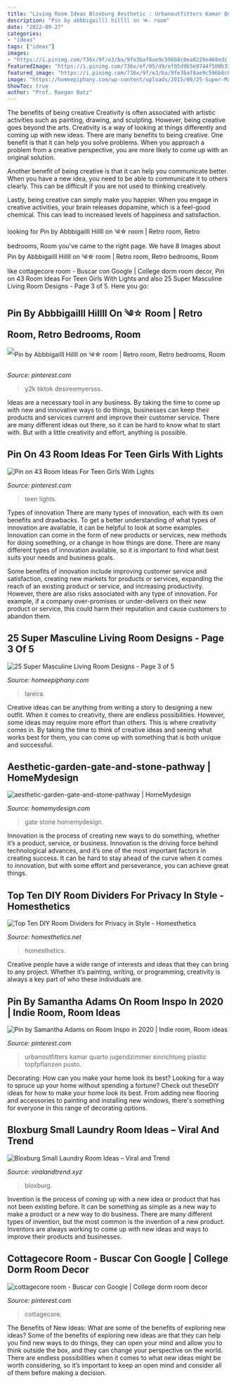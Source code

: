 ```yaml
---
title: "Living Room Ideas Bloxburg Aesthetic : Urbanoutfitters Kamar Quarto Jugendzimmer Einrichtung Plastic Topfpflanzen Pusto"
description: "Pin by abbbigailll hillll on ༄☆ room"
date: "2022-09-27"
categories:
- "ideas"
tags: ["ideas"]
images:
- "https://i.pinimg.com/736x/9f/e3/ba/9fe3baf8ae9c596b8c0ea8229e468edc.jpg"
featuredImage: "https://i.pinimg.com/736x/ef/05/d9/ef05d9b5e9744f500b3396a1a78c1dc3.jpg"
featured_image: "https://i.pinimg.com/736x/9f/e3/ba/9fe3baf8ae9c596b8c0ea8229e468edc.jpg"
image: "https://homeepiphany.com/wp-content/uploads/2015/06/25-Super-Masculine-Living-Room-Designs-10.jpg"
ShowToc: true
author: "Prof. Raegan Batz"
---
```



The benefits of being creative
Creativity is often associated with artistic activities such as painting, drawing, and sculpting. However, being creative goes beyond the arts. Creativity is a way of looking at things differently and coming up with new ideas.
There are many benefits to being creative. One benefit is that it can help you solve problems. When you approach a problem from a creative perspective, you are more likely to come up with an original solution.

Another benefit of being creative is that it can help you communicate better. When you have a new idea, you need to be able to communicate it to others clearly. This can be difficult if you are not used to thinking creatively.

Lastly, being creative can simply make you happier. When you engage in creative activities, your brain releases dopamine, which is a feel-good chemical. This can lead to increased levels of happiness and satisfaction.

	

		
looking for Pin by Abbbigailll Hillll on ༄☆ room | Retro room, Retro bedrooms, Room you've came to the right page. We have 8 Images about Pin by Abbbigailll Hillll on ༄☆ room | Retro room, Retro bedrooms, Room like cottagecore room - Buscar con Google | College dorm room decor, Pin on 43 Room Ideas For Teen Girls With Lights and also 25 Super Masculine Living Room Designs - Page 3 of 5. Here you go:
		
    
## Pin By Abbbigailll Hillll On ༄☆ Room | Retro Room, Retro Bedrooms, Room

<img loading=lazy src="https://i.pinimg.com/736x/ef/05/d9/ef05d9b5e9744f500b3396a1a78c1dc3.jpg" onerror="this.onerror=null;this.src='https://tse3.mm.bing.net/th?id=OIP.rtrcDiuyJYf32XsZm3CgZAHaK5&amp;pid=15.1';" alt="Pin by Abbbigailll Hillll on ༄☆ room | Retro room, Retro bedrooms, Room">

_Source: pinterest.com_

>y2k tiktok desireemyersss. 

	

Ideas are a necessary tool in any business. By taking the time to come up with new and innovative ways to do things, businesses can keep their products and services current and improve their customer service. There are many different ideas out there, so it can be hard to know what to start with. But with a little creativity and effort, anything is possible.

    
## Pin On 43 Room Ideas For Teen Girls With Lights

<img loading=lazy src="https://i.pinimg.com/736x/2a/41/74/2a4174d0e69104514da69a055c275b00.jpg" onerror="this.onerror=null;this.src='https://tse2.mm.bing.net/th?id=OIP.c0CSoHhnOFoA27tW2NV0NgHaNJ&amp;pid=15.1';" alt="Pin on 43 Room Ideas For Teen Girls With Lights">

_Source: pinterest.com_

>teen lights. 

	

Types of innovation
There are many types of innovation, each with its own benefits and drawbacks. To get a better understanding of what types of innovation are available, it can be helpful to look at some examples. 
Innovation can come in the form of new products or services, new methods for doing something, or a change in how things are done. There are many different types of innovation available, so it is important to find what best suits your needs and business goals. 

Some benefits of innovation include improving customer service and satisfaction, creating new markets for products or services, expanding the reach of an existing product or service, and increasing productivity. However, there are also risks associated with any type of innovation. For example, if a company over-promises or under-delivers on their new product or service, this could harm their reputation and cause customers to abandon them.

    
## 25 Super Masculine Living Room Designs - Page 3 Of 5

<img loading=lazy src="https://homeepiphany.com/wp-content/uploads/2015/06/25-Super-Masculine-Living-Room-Designs-10.jpg" onerror="this.onerror=null;this.src='https://tse2.mm.bing.net/th?id=OIP.AR1FMHMpWciS1B3ml6MAyAHaE8&amp;pid=15.1';" alt="25 Super Masculine Living Room Designs - Page 3 of 5">

_Source: homeepiphany.com_

>lareira. 

	

Creative ideas can be anything from writing a story to designing a new outfit. When it comes to creativity, there are endless possibilities. However, some ideas may require more effort than others. This is where creativity comes in. By taking the time to think of creative ideas and seeing what works best for them, you can come up with something that is both unique and successful.

    
## Aesthetic-garden-gate-and-stone-pathway | HomeMydesign

<img loading=lazy src="https://homemydesign.com/wp-content/uploads/2020/08/aesthetic-garden-gate-and-stone-pathway.jpg" onerror="this.onerror=null;this.src='https://tse3.mm.bing.net/th?id=OIP.Sk2zEVlqayWXmMbn8DFB_QHaKA&amp;pid=15.1';" alt="aesthetic-garden-gate-and-stone-pathway | HomeMydesign">

_Source: homemydesign.com_

>gate stone homemydesign. 

	

Innovation is the process of creating new ways to do something, whether it’s a product, service, or business. Innovation is the driving force behind technological advances, and it’s one of the most important factors in creating success. It can be hard to stay ahead of the curve when it comes to innovation, but with some effort and perseverance, you can achieve great things.

    
## Top Ten DIY Room Dividers For Privacy In Style - Homesthetics

<img loading=lazy src="https://cdn.homesthetics.net/wp-content/uploads/2016/04/Top-Ten-DIY-Room-Dividers-for-Privacy-in-Style-homesthetics-4.jpg" onerror="this.onerror=null;this.src='https://tse4.mm.bing.net/th?id=OIP.3SjHBWTotrlMwyNE-6cF8AAAAA&amp;pid=15.1';" alt="Top Ten DIY Room Dividers for Privacy in Style - Homesthetics">

_Source: homesthetics.net_

>homesthetics. 

	

Creative people have a wide range of interests and ideas that they can bring to any project. Whether it’s painting, writing, or programming, creativity is always a key part of who these individuals are.

    
## Pin By Samantha Adams On Room Inspo In 2020 | Indie Room, Room Ideas

<img loading=lazy src="https://i.pinimg.com/736x/9f/e3/ba/9fe3baf8ae9c596b8c0ea8229e468edc.jpg" onerror="this.onerror=null;this.src='https://tse1.mm.bing.net/th?id=OIP.y0bif4X9eAHJj6fPUu572wHaJ4&amp;pid=15.1';" alt="Pin by Samantha Adams on Room Inspo in 2020 | Indie room, Room ideas">

_Source: pinterest.com_

>urbanoutfitters kamar quarto jugendzimmer einrichtung plastic topfpflanzen pusto. 

	

Decorating: How can you make your home look its best?
Looking for a way to spruce up your home without spending a fortune? Check out theseDIY ideas for how to make your home look its best. From adding new flooring and accessories to painting and installing new windows, there's something for everyone in this range of decorating options.

    
## Bloxburg Small Laundry Room Ideas – Viral And Trend

<img loading=lazy src="https://i.pinimg.com/originals/cb/90/d5/cb90d5a78feedf308c3d59cf8842fa16.jpg" onerror="this.onerror=null;this.src='https://tse1.mm.bing.net/th?id=OIP.o-ztvAyxIHwUuoTKRJgPqAHaLG&amp;pid=15.1';" alt="Bloxburg Small Laundry Room Ideas – Viral and Trend">

_Source: viralandtrend.xyz_

>bloxburg. 

	

Invention is the process of coming up with a new idea or product that has not been existing before. It can be something as simple as a new way to make a product or a new way to do business. There are many different types of invention, but the most common is the invention of a new product. Inventors are always working to come up with new ideas and ways to improve their products and businesses.

    
## Cottagecore Room - Buscar Con Google | College Dorm Room Decor

<img loading=lazy src="https://i.pinimg.com/736x/a7/11/51/a711515fd75fc637bdf7ea31910de043.jpg" onerror="this.onerror=null;this.src='https://tse3.mm.bing.net/th?id=OIP.4xcyOqZeH2QJvnapLBiUEwHaJ4&amp;pid=15.1';" alt="cottagecore room - Buscar con Google | College dorm room decor">

_Source: pinterest.com_

>cottagecore. 

	

The Benefits of New Ideas: What are some of the benefits of exploring new ideas?
Some of the benefits of exploring new ideas are that they can help you find new ways to do things, they can open your mind and allow you to think outside the box, and they can change your perspective on the world. There are endless possibilities when it comes to what new ideas might be worth considering, so it’s important to keep an open mind and consider all of them before making a decision.


